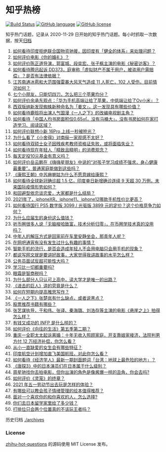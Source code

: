 # 知乎热榜
[![Build Status](https://github.com/ToWeLong/zhihu-hot-questions/workflows/CI/badge.svg)](https://github.com/ToWeLong/zhihu-hot-questions/actions)
[![GitHub language](https://img.shields.io/badge/language-golang-orange.svg)](https://golang.org/)
[![GitHub license](https://img.shields.io/github/license/ToWeLong/zhihu-hot-questions)](https://github.com/ToWeLong/zhihu-hot-questions/blob/main/LICENSE)

知乎热门话题，记录从 2020-11-29 日开始的知乎热门话题。每小时抓取一次数据，按天[归档](./archives)

<!-- BEGIN -->

1. [如何看待印度拒绝联合国物资驰援，因印度有「健全的体系」来处理问题？](https://www.zhihu.com/question/457285008)
1. [如何评价电影《你的婚礼》？](https://www.zhihu.com/question/437513111)
1. [如何评价陈正道导演，郭富城、段奕宏、张子枫主演的电影《秘密访客》？](https://www.zhihu.com/question/404670407)
1. [如何看待腾讯起诉 DD373，庭审称「虚拟财产不属于用户，被盗用户需赔偿」？是否有法律依据？](https://www.zhihu.com/question/457298163)
1. [江苏南通冰雹和大范围强雷暴大风天气造成 11 人死亡，102 人受伤，目前情况如何？](https://www.zhihu.com/question/457376709)
1. [七个小朋友，只能切四刀，怎么把三个苹果均分？](https://www.zhihu.com/question/297440538)
1. [如何评价余承东观点：「华为手机高端让给了苹果，中低端让给了Ov小米」？](https://www.zhihu.com/question/457258690)
1. [西双版纳新发现蜘蛛新种命名为「姜文」，这一发现具有哪些价值？](https://www.zhihu.com/question/457371552)
1. [如何看待鹿晗将出演人气国漫《一人之下》的改编电视剧主角？](https://www.zhihu.com/question/457280792)
1. [如何看待「中国人均书房面积仅0.65㎡，没有马桶大」，没有书房如何在家打造学习、阅读区域？](https://www.zhihu.com/question/456014343)
1. [如何评价联想小新 16Pro 上线一秒被抢光？](https://www.zhihu.com/question/457352947)
1. [为什么看了《小舍得》对南俪一家观感不太好？](https://www.zhihu.com/question/456348765)
1. [如何看待双硕士女子因残疾考教师资格证失败，或将面临失业？](https://www.zhihu.com/question/457095862)
1. [如何看待现在年轻人「精致且精明」的消费观念？](https://www.zhihu.com/question/456810930)
1. [每天定投10元基金有意义吗？](https://www.zhihu.com/question/400408500)
1. [如何评价岳云鹏在《嗨嗨星朋友》中说的“对孩子学习成绩不强求，身心健康最重要”，普通家庭能做到这些吗？](https://www.zhihu.com/question/457319770)
1. [《康熙王朝》中苏麻喇姑为什么不愿意嫁给康熙？](https://www.zhihu.com/question/300234602)
1. [如何看待全球新冠确诊超 1.5 亿，印度单日新增确诊连续 9 天超 30 万例，未来国际疫情形势如何？](https://www.zhihu.com/question/457368252)
1. [和回避型依恋谈恋爱，大家都是什么结局？](https://www.zhihu.com/question/363459915)
1. [2021年了，iphoneXR、iphone11、iphone12哪款手机性价比更高？](https://www.zhihu.com/question/437168015)
1. [如何看待国行 PS5 数字版 3099 / 光驱版 3899 元的定价？这个价格竞争力如何？](https://www.zhihu.com/question/457109755)
1. [为什么应届生的身份这么值钱？](https://www.zhihu.com/question/296366864)
1. [听币圈很多人说「无脑梭哈致富，技术分析归零」，在币圈学技术真的没用吗？](https://www.zhihu.com/question/430408791)
1. [中年人的解压方式是回家前在车里安静坐会，那青年人呢？](https://www.zhihu.com/question/390992174)
1. [在网吧通宵有没有发生过什么有趣的事情？](https://www.zhihu.com/question/275436558)
1. [智能手机的流行，是否会造成年轻人不会用电脑只会用手机的现象？](https://www.zhihu.com/question/455892171)
1. [都说写网文就是要讲好故事，大家觉得我讲故事的水平怎么样？](https://www.zhihu.com/question/457335544)
1. [公务员面试反超可能性大吗？](https://www.zhihu.com/question/268363662)
1. [学习比一切都重要吗?](https://www.zhihu.com/question/446749102)
1. [眼霜是智商税吗？](https://www.zhihu.com/question/66532432)
1. [为什么部分人只认可上高中，读大学才是唯一的出路？](https://www.zhihu.com/question/454929611)
1. [《进击的巨人》讲的究竟是什么？](https://www.zhihu.com/question/20664147)
1. [如何在短期内提高雅思写作？](https://www.zhihu.com/question/30692582)
1. [《一人之下》张楚岚有什么缺点，或者说黑点？](https://www.zhihu.com/question/297971811)
1. [股票推荐书籍有哪些？](https://www.zhihu.com/question/444872337)
1. [张艺谋执导，于和伟、张译、秦海璐、刘浩存等主演的电影《悬崖之上》拍得怎么样？](https://www.zhihu.com/question/398744121)
1. [有钱又成功的 INFP 是什么样的？](https://www.zhihu.com/question/402487289)
1. [如何评价《向往的生活》第五季第二期？](https://www.zhihu.com/question/457179566)
1. [重庆一全职太太起诉离婚：十年无收入照顾家庭，开支靠娘家接济，法院判男方付 12 万经济补偿，你怎么看？](https://www.zhihu.com/question/457146913)
1. [从小一直缺爱的女生会有哪些特征？](https://www.zhihu.com/question/279159280)
1. [印度航空计划增加直飞美国航班，对此你怎么看？](https://www.zhihu.com/question/457239121)
1. [如何看待《经济学人》最新一期封面题词「台湾：地球上最危险的地方」？](https://www.zhihu.com/question/457260755)
1. [《唐探3》中的日本演员们在日本属于什么级别？](https://www.zhihu.com/question/444896076)
1. [周星驰找你去拍电影，但你出演的角色是像酱爆一样的丑角，你会去吗?](https://www.zhihu.com/question/453812398)
1. [如何评价《灵笼》的终章？](https://www.zhihu.com/question/457072944)
1. [2021 年五一劳动节出去玩是怎样的体验？](https://www.zhihu.com/question/454814759)
1. [有哪些可以教会孩子情绪管理的绘本值得推荐？](https://www.zhihu.com/question/367201446)
1. [面对一个喜欢你的和你喜欢的人，怎么选择?](https://www.zhihu.com/question/456425359)
1. [你们去日本留学家里给了多少钱？](https://www.zhihu.com/question/349176242)
1. [打排位只会两个位置真的不该玩王者吗？](https://www.zhihu.com/question/456889170)

<!-- END -->

历史归档 [./archives](./archives)


### License
[zhihu-hot-questions](https://github.com/towelong/zhihu-hot-questions) 的源码使用 MIT License 发布。